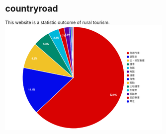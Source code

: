 # countryroad
This website is a statistic outcome of rural tourism.
![image](https://github.com/s05410347/countryroad/blob/master/Pie%20Chart.png?raw=true)
